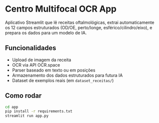 # Centro Multifocal OCR App

Aplicativo Streamlit que lê receitas oftalmológicas, extrai automaticamente os 12 campos estruturados (OD/OE, perto/longe, esférico/cilindro/eixo), e prepara os dados para um modelo de IA.

## Funcionalidades

- Upload de imagem da receita
- OCR via API OCR.space
- Parser baseado em texto ou em posições
- Armazenamento dos dados estruturados para futura IA
- Dataset de exemplos reais (em `dataset_receitas/`)

## Como rodar

```bash
cd app
pip install -r requirements.txt
streamlit run app.py
